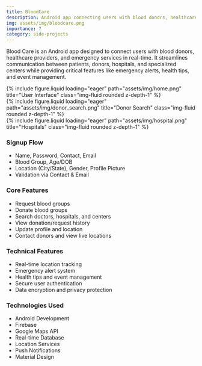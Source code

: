 ```yaml
---
title: BloodCare
description: Android app connecting users with blood donors, healthcare providers, and emergency services in real-time.
img: assets/img/bloodcare.png
importance: 7
category: side-projects
---
```


Blood Care is an Android app designed to connect users with blood donors, healthcare providers, and emergency services in real-time. It streamlines communication between patients, donors, hospitals, and specialized centers while providing critical features like emergency alerts, health tips, and event management.

<div class="row">
    <div class="col-sm mt-3 mt-md-0">
        {% include figure.liquid loading="eager" path="assets/img/home.png" title="User Interface" class="img-fluid rounded z-depth-1" %}
    </div>
    <div class="col-sm mt-3 mt-md-0">
        {% include figure.liquid loading="eager" path="assets/img/donor_search.png" title="Donor Search" class="img-fluid rounded z-depth-1" %}
    </div>
    <div class="col-sm mt-3 mt-md-0">
        {% include figure.liquid loading="eager" path="assets/img/hospital.png" title="Hospitals" class="img-fluid rounded z-depth-1" %}
    </div>
</div>

### Signup Flow
- Name, Password, Contact, Email
- Blood Group, Age/DOB
- Location (City/State), Gender, Profile Picture
- Validation via Contact & Email

### Core Features
- Request blood groups
- Donate blood groups
- Search doctors, hospitals, and centers
- View donation/request history
- Update profile and location
- Contact donors and view live locations

### Technical Features
- Real-time location tracking
- Emergency alert system
- Health tips and event management
- Secure user authentication
- Data encryption and privacy protection

### Technologies Used
- Android Development
- Firebase
- Google Maps API
- Real-time Database
- Location Services
- Push Notifications
- Material Design 